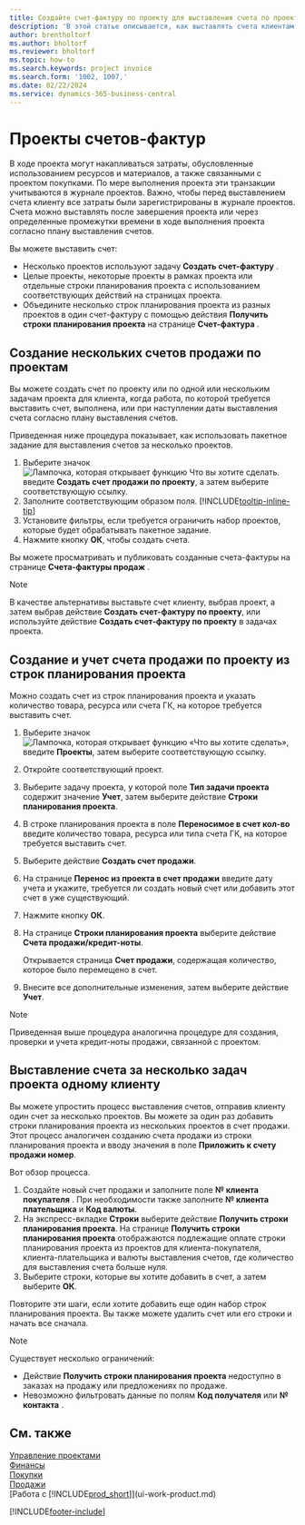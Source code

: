 ```yaml
---
title: Создайте счет-фактуру по проекту для выставления счета по проекту
description: 'В этой статье описывается, как выставлять счета клиентам за расходы на проект по мере выполнения проекта и накопления затрат.'
author: brentholtorf
ms.author: bholtorf
ms.reviewer: bholtorf
ms.topic: how-to
ms.search.keywords: project invoice
ms.search.form: '1002, 1007,'
ms.date: 02/22/2024
ms.service: dynamics-365-business-central
---
```

# Проекты счетов-фактур

В ходе проекта могут накапливаться затраты, обусловленные использованием ресурсов и материалов, а также связанными с проектом покупками. По мере выполнения проекта эти транзакции учитываются в журнале проектов. Важно, чтобы перед выставлением счета клиенту все затраты были зарегистрированы в журнале проектов.
Счета можно выставлять после завершения проекта или через определенные промежутки времени в ходе выполнения проекта согласно плану выставления счетов.

Вы можете выставить счет:

* Несколько проектов используют задачу **Создать счет-фактуру** .
* Целые проекты, некоторые проекты в рамках проекта или отдельные строки планирования проекта с использованием соответствующих действий на страницах проекта.
* Объедините несколько строк планирования проекта из разных проектов в один счет-фактуру с помощью действия **Получить строки планирования проекта** на странице **Счет-фактура** .

## Создание нескольких счетов продажи по проектам

Вы можете создать счет по проекту или по одной или нескольким задачам проекта для клиента, когда работа, по которой требуется выставить счет, выполнена, или при наступлении даты выставления счета согласно плану выставления счетов.

Приведенная ниже процедура показывает, как использовать пакетное задание для выставления счетов за несколько проектов.  

1. Выберите значок ![Лампочка, которая открывает функцию Что вы хотите сделать.](media/ui-search/search_small.png "Что вы хотите сделать") введите **Создать счет продажи по проекту**, а затем выберите соответствующую ссылку.  
2. Заполните соответствующим образом поля. [!INCLUDE[tooltip-inline-tip](includes/tooltip-inline-tip_md.md)]
3. Установите фильтры, если требуется ограничить набор проектов, которые будет обрабатывать пакетное задание.
4. Нажмите кнопку **ОК**, чтобы создать счета.  

Вы можете просматривать и публиковать созданные счета-фактуры на странице **Счета-фактуры продаж** .

> [!NOTE]
> В качестве альтернативы выставьте счет клиенту, выбрав проект, а затем выбрав действие **Создать счет-фактуру по проекту**, или используйте действие **Создать счет-фактуру по проекту**  в задачах проекта.

## Создание и учет счета продажи по проекту из строк планирования проекта

Можно создать счет из строк планирования проекта и указать количество товара, ресурса или счета ГК, на которое требуется выставить счет.

1. Выберите значок ![Лампочка, которая открывает функцию «Что вы хотите сделать»](media/ui-search/search_small.png "Что вы хотите сделать"), введите **Проекты**, затем выберите соответствующую ссылку.
2. Откройте соответствующий проект.
3. Выберите задачу проекта, у которой поле **Тип задачи проекта** содержит значение **Учет**, затем выберите действие **Строки планирования проекта**.  
4. В строке планирования проекта в поле **Переносимое в счет кол-во** введите количество товара, ресурса или типа счета ГК, на которое требуется выставить счет.  
5. Выберите действие **Создать счет продажи**.
6. На странице **Перенос из проекта в счет продажи** введите дату учета и укажите, требуется ли создать новый счет или добавить этот счет в уже существующий.
7. Нажмите кнопку **ОК**.  
8. На странице **Строки планирования проекта** выберите действие **Счета продажи/кредит-ноты**.

    Открывается страница **Счет продажи**, содержащая количество, которое было перемещено в счет.
9. Внесите все дополнительные изменения, затем выберите действие **Учет**.

> [!NOTE]  
> Приведенная выше процедура аналогична процедуре для создания, проверки и учета кредит-ноты продажи, связанной с проектом.

## Выставление счета за несколько задач проекта одному клиенту

Вы можете упростить процесс выставления счетов, отправив клиенту один счет за несколько проектов. Вы можете за один раз добавить строки планирования проекта из нескольких проектов в счет продажи. Этот процесс аналогичен созданию счета продажи из строки планирования проекта и вводу значения в поле **Приложить к счету продажи номер**.

Вот обзор процесса.

1. Создайте новый счет продажи и заполните поле **№ клиента покупателя** . При необходимости также заполните **№ клиента плательщика** и **Код валюты**.
2. На экспресс-вкладке **Строки** выберите действие **Получить строки планирования проекта**. На странице **Получить строки планирования проекта** отображаются подлежащие оплате строки планирования проекта из проектов для клиента-покупателя, клиента-плательщика и валюты выставления счетов, где количество для выставления счета больше нуля. 
3. Выберите строки, которые вы хотите добавить в счет, а затем выберите **ОК**.

Повторите эти шаги, если хотите добавить еще один набор строк планирования проекта. Вы также можете удалить счет или его строки и начать все сначала.

> [!NOTE]
> Существует несколько ограничений:
>
> * Действие **Получить строки планирования проекта** недоступно в заказах на продажу или предложениях по продаже.
> * Невозможно фильтровать данные по полям **Код получателя** или **№ контакта** .


## См. также

[Управление проектами](projects-manage-projects.md)  
[Финансы](finance.md)  
[Покупки](purchasing-manage-purchasing.md)  
[Продажи](sales-manage-sales.md)  
[Работа с [!INCLUDE[prod_short](includes/prod_short.md)]](ui-work-product.md)  

[!INCLUDE[footer-include](includes/footer-banner.md)]
